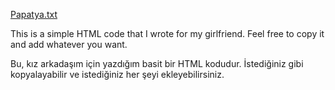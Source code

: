 [Papatya.txt](https://github.com/user-attachments/files/22301796/Papatya.txt)

This is a simple HTML code that I wrote for my girlfriend. Feel free to copy it and add whatever you want.

Bu, kız arkadaşım için yazdığım basit bir HTML kodudur. İstediğiniz gibi kopyalayabilir ve istediğiniz her şeyi ekleyebilirsiniz.
